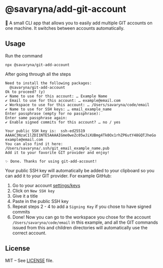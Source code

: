 # @savaryna/add-git-account

🔐 A small CLI app that allows you to easily add multiple GIT accounts on one machine. It switches between accounts automatically.

## Usage

Run the command
```shell
npx @savaryna/git-add-account
```

After going through all the steps

```shell
Need to install the following packages:
  @savaryna/git-add-account
Ok to proceed? (y)
✔ Name to use for this account: … Example Name
✔ Email to use for this account: … example@email.com
✔ Workspace to use for this account: … /Users/savaryna/code/email
✔ Name to use for SSH keys: … email_example_name
Enter passphrase (empty for no passphrase):
Enter same passphrase again:
✔ Enable signed commits for this account? … no / yes

Your public SSH key is:  ssh-ed25519 AAAAC3NzaC1lZDI1NTE5AAAAIGme0weZc05wJiXUBmg4Tk0Ox1rhZP6utY48GQTJheGo example@email.com
You can also find it here:  /Users/savaryna/.ssh/git_email_example_name.pub
Add it to your favorite GIT provider and enjoy!

✨ Done. Thanks for using git-add-account!
```

Your public SSH key will automatically be added to your clipboard so you can add it to your GIT provider. For example GitHub:

1. Go to your account [settings/keys](https://github.com/settings/keys)
2. Click on `New SSH key`
3. Give it a title
4. Paste in the public SSH key
5. Repeat steps 2 - 4 to add a `Signing Key` if you chose to have signed commits
6. Done! Now you can go to the workspace you chose for the account `/Users/savaryna/code/email` in this example, and all the GIT
commands issued from this and children directories will automatically use the correct account.

## License

MIT – See [LICENSE](LICENSE) file.
